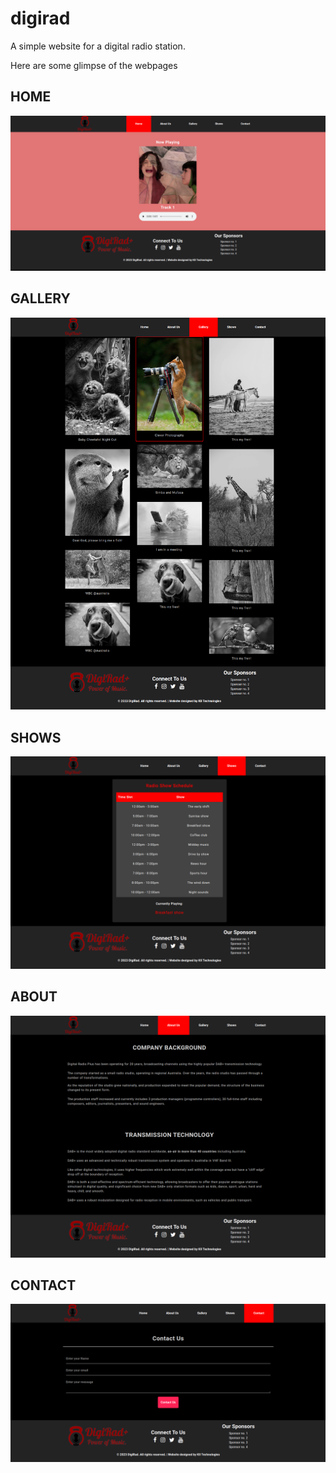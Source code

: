 # digirad
A simple website for a digital radio station.

Here are some glimpse of the webpages

## HOME
![Digirad websiite images](home.png)

## GALLERY
![Digirad website gallery page](gallery.png)

## SHOWS
![Digirad website shows page](shows.png)

## ABOUT
![Digirad website abouts page](about.png)

## CONTACT
![Digirad website conntac page](contact.png)